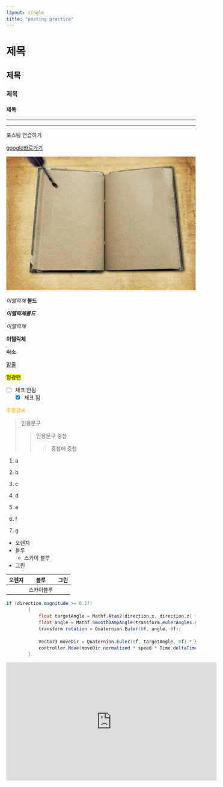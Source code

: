 ```yaml
---
layout: single
title: "posting practice"
---
```




# 제목

## 제목

### 제목

#### 제목



***

---



포스팅 연습하기

[google바로가기](https://www.google.com/)



![이미지](\img\oldbook.jpg)



*이탤릭체*  **볼드**

***이탤릭체볼드***



_이탤릭체_

__이탤릭체__

~~취소~~

<u>밑줄</u>



<mark>형광팬</mark>



- [ ] 체크 안됨
  - [x] 체크 됨

<span style = "color:orange">주황글씨</span>



> 인용문구
>
> > 인용문구 중첩
> >
> > > 중첩에 중첩



1. a
2. b
3. c
4. d



1. e
2. f
3. g



- 오렌지
- 블루
  - 스카이 블루
- 그린



| 오렌지 | 블루       | 그린 |
| :----: | ---------- | ---- |
|        | 스카이블루 |      |



```c#
if (direction.magnitude >= 0.1f)
        {
            float targetAngle = Mathf.Atan2(direction.x, direction.z) * Mathf.Rad2Deg + cam.eulerAngles.y;
            float angle = Mathf.SmoothDampAngle(transform.eulerAngles.y, targetAngle, ref turnSmoothVelocity, turnSmoothTime);
            transform.rotation = Quaternion.Euler(0f, angle, 0f);

            Vector3 moveDir = Quaternion.Euler(0f, targetAngle, 0f) * Vector3.forward;
            controller.Move(moveDir.normalized * speed * Time.deltaTime);
        }
```



<iframe width="560" height="315" src="https://www.youtube.com/embed/ACzFIAOsfpM" title="YouTube video player" frameborder="0" allow="accelerometer; autoplay; clipboard-write; encrypted-media; gyroscope; picture-in-picture" allowfullscreen></iframe>

